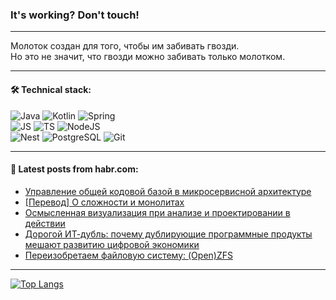 ### It's working? Don't touch!

---
Молоток создан для того, чтобы им забивать гвозди. <br>
Но это не значит, что гвозди можно забивать только молотком.

---

#### 🛠️ Technical stack:

![Java](https://img.shields.io/badge/Java-informational?logo=Oracle&style=flat&logoColor=white&color=FF4500)
![Kotlin](https://img.shields.io/badge/Kotlin-informational?logo=Kotlin&style=flat&logoColor=white&color=774D97)
![Spring](https://img.shields.io/badge/SpringBoot-informational?logo=SpringBoot&style=flat&logoColor=white&color=6DB33F) <br>
![JS](https://img.shields.io/badge/JS-informational?logo=javaScript&style=flat&logoColor=black&color=F7Df1E)
![TS](https://img.shields.io/badge/TypeScript-informational?logo=typeScript&style=flat&logoColor=black&color=0667A8)
![NodeJS](https://img.shields.io/badge/NodeJS-informational?logo=node.js&style=flat&logoColor=white&color=70A760) <br>
![Nest](https://img.shields.io/badge/NestJS-informational?logo=NestJS&style=flat&logoColor=white&color=E0234E)
![PostgreSQL](https://img.shields.io/badge/PostgreSQL-informational?logo=PostgreSQL&style=flat&logoColor=white&color=DAA520)
![Git](https://img.shields.io/badge/Git-informational?logo=git&style=flat&logoColor=white&color=778899)

___

#### 💬 Latest posts from habr.com:

<!-- BLOG-POST-LIST:START -->
- [Управление общей кодовой базой в микросервисной архитектуре](https://habr.com/ru/articles/769338/?utm_source=habrahabr&utm_medium=rss&utm_campaign=769338)
- [[Перевод] О сложности и монолитах](https://habr.com/ru/companies/ruvds/articles/770262/?utm_source=habrahabr&utm_medium=rss&utm_campaign=770262)
- [Осмысленная визуализация при анализе и проектировании в действии](https://habr.com/ru/articles/770756/?utm_source=habrahabr&utm_medium=rss&utm_campaign=770756)
- [Дорогой ИТ-дубль: почему дублирующие программные продукты мешают развитию цифровой экономики](https://habr.com/ru/articles/770742/?utm_source=habrahabr&utm_medium=rss&utm_campaign=770742)
- [Переизобретаем файловую систему: &lpar;Open&rpar;ZFS](https://habr.com/ru/companies/vk/articles/770300/?utm_source=habrahabr&utm_medium=rss&utm_campaign=770300)
<!-- BLOG-POST-LIST:END -->

---
[![Top Langs](https://github-readme-stats-git-master-advtsetting-gmailcom.vercel.app/api/top-langs/?username=zloylis&langs_count=10&hide_title=false&title_color=e6edf3&size_weight=0.5&count_weight=0.5&layout=compact&hide_border=true&theme=dracula)](https://github.com/zloylis)

<!-- ![GitHub stats](https://github-readme-stats-git-master-advtsetting-gmailcom.vercel.app/api?username=zloylis&show_icons=true&hide_border=true&theme=dracula&hide_title=true&include_all_commits=true&count_private=true&hide=contribs&hide_rank=true) -->
